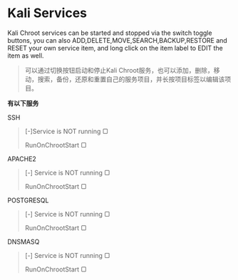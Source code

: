 # Kali Services

Kali Chroot services can be started and stopped via the switch toggle buttons, you can also ADD,DELETE,MOVE,SEARCH,BACKUP,RESTORE and RESET your own service item, and long click on the item label to EDIT the item as well.

> 可以通过切换按钮启动和停止Kali Chroot服务，也可以添加，删除，移动，搜索，备份，还原和重置自己的服务项目，并长按项目标签以编辑该项目。 

**有以下服务**

SSH

> [-]Service is NOT running     ▢
>
> RunOnChrootStart 		 ▢

APACHE2

> [-] Service is NOT running  	 ▢
>
> RunOnChrootStart 		 ▢

POSTGRESQL

> [-] Service is NOT running  	 ▢
>
> RunOnChrootStart 		 ▢

DNSMASQ

> [-] Service is NOT running  	 ▢
>
> RunOnChrootStart 		 ▢

